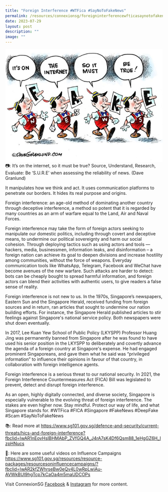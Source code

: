```yaml
---
title: "Foreign Interference #WTFica #SayNoToFakeNews"
permalink: /resources/connexionsg/foreigninterferencewfticasaynotofakenews/
date: 2023-07-29
layout: post
description: ""
image: ""
---
```

![](/images/connexionsg/2023/scam_fake%20news.jpg)
📷: It’s on the internet, so it must be true? Source, Understand, Research, Evaluate: Be ‘S.U.R.E’ when assessing the reliability of news. (Dave Granlund)

It manipulates how we think and act. It uses communication platforms to penetrate our borders. It hides its real purpose and origins.

Foreign interference: an age-old method of dominating another country through deceptive interference, a method so potent that it is regarded by many countries as an arm of warfare equal to the Land, Air and Naval Forces. 

Foreign interference may take the form of foreign actors seeking to manipulate our domestic politics, including through covert and deceptive means, to undermine our political sovereignty and harm our social cohesion. Through deploying tactics such as using actors and tools — hackers, media, businessmen, information leaks, and disinformation – a foreign nation can achieve its goal to deepen divisions and increase hostility among communities, without the force of weapons. Everyday communication tools like WhatsApp, Telegram, Facebook and WeChat have become avenues of the new warfare. Such attacks are harder to detect: bots can be cheaply bought to spread harmful information, and foreign actors can blend their activities with authentic users, to give readers a false sense of reality.

Foreign interference is not new to us. In the 1970s, Singapore’s newspapers, Eastern Sun and the Singapore Herald, received funding from foreign sources and in return, ran articles that sought to undermine our nation building efforts. For instance, the Singapore Herald published articles to stir feelings against Singapore's national service policy. Both newspapers were shut down eventually.

In 2017, Lee Kuan Yew School of Public Policy (LKYSPP) Professor Huang Jing was permanently banned from Singapore after he was found to have used his senior position in the LKYSPP to deliberately and covertly advance the agenda of a foreign country at Singapore's expense. He had engaged prominent Singaporeans, and gave them what he said was “privileged information” to influence their opinions in favour of that country, in collaboration with foreign intelligence agents.  

Foreign interference is a serious threat to our national security. In 2021, the Foreign Interference Countermeasures Act (FICA) Bill was legislated to prevent, detect and disrupt foreign interference.

As an open, highly digitally connected, and diverse society, Singapore is especially vulnerable to the evolving threat of foreign interference. The stakes are even higher now. Stay mindful. Protect our way of life, and what Singapore stands for.
#WTFica #FICA #Singapore #FakeNews #DeepFake #Scam #SayNoToFakeNews

📚: Read more at https://www.sg101.gov.sg/defence-and-security/current-threats/hics-and-foreign-interference?fbclid=IwAR1nEovHsIBHMAbP_ZVfGQ4A_J4rA7sK4Df6Qsm88_1eHgGZ6H_IzpHNucs

🎥: Here are some useful videos on Influence Campaigns https://www.sg101.gov.sg/resources/resource-packages/resourcesoninfluencecampaigns/?fbclid=IwAR2kfZWhrseBw0eQv4L0wRpLwiAu-AVWkBUl9hgTcp7kCaOa4m5maUDCOPs

Visit ConnexionSG <a target="_blank" href="https://www.facebook.com/ConnexionSG">Facebook</a> &amp; <a target="_blank" href="https://www.instagram.com/connexionsg/">Instagram</a> for more content.